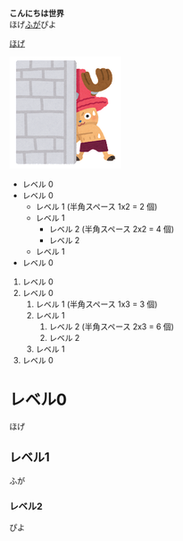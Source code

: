 **こんにちは世界**  
ほげ[ふが](https://github.com/)ぴよ  

[ほげ](./fuga/hoge.md)

![ほげ](./hoge.png)
- レベル 0
- レベル 0
  - レベル 1 (半角スペース 1x2 = 2 個)
  - レベル 1
    - レベル 2 (半角スペース 2x2 = 4 個)
    - レベル 2
  - レベル 1
- レベル 0
1. レベル 0
1. レベル 0
   1. レベル 1 (半角スペース 1x3 = 3 個)
   1. レベル 1
      1.  レベル 2 (半角スペース 2x3 = 6 個)
      1.  レベル 2
   1. レベル 1
1. レベル 0

# レベル0

ほげ

## レベル1

ふが

### レベル2

ぴよ
